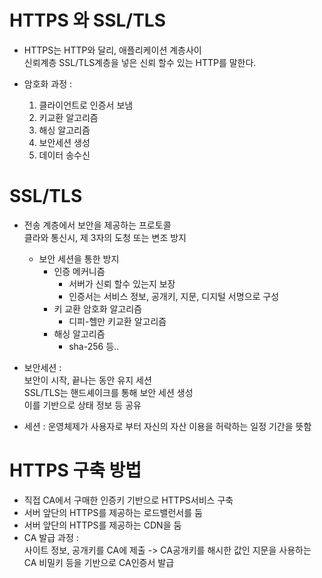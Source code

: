 # HTTPS 와 SSL/TLS
- HTTPS는 HTTP와 달리, 애플리케이션 계층사이  
  신뢰계층 SSL/TLS계층을 넣은 신뢰 할수 있는 HTTP를 말한다.

- 암호화 과정 :  
  1. 클라이언트로 인증서 보냄
  2. 키교환 알고리즘
  3. 해싱 알고리즘
  4. 보안세션 생성
  5. 데이터 송수신

 

# SSL/TLS

- 전송 계층에서 보안을 제공하는 프로토콜  
  클라와 통신시, 제 3자의 도청 또는 변조 방지
  - 보안 세션을 통한 방지
    - 인증 메커니즘
      - 서버가 신뢰 할수 있는지 보장
      - 인증서는 서비스 정보, 공개키, 지문, 디지털 서명으로 구성
    - 키 교환 암호화 알고리즘
      - 디피-헬만 키교환 알고리즘
    - 해싱 알고리즘
      - sha-256 등..

- 보안세션 :  
  보안이 시작, 끝나는 동안 유지 세션  
  SSL/TLS는 핸드셰이크를 통해 보안 세션 생성  
  이를 기반으로 상태 정보 등 공유

- 세션 : 운영체제가 사용자로 부터 자신의 자산 이용을 허락하는 일정 기간을 뜻함

# HTTPS 구축 방법
- 직접 CA에서 구매한 인증키 기반으로 HTTPS서비스 구축
- 서버 앞단의 HTTPS를 제공하는 로드밸런서를 둠
- 서버 앞단의 HTTPS를 제공하는 CDN을 둠
- CA 발급 과정 :  
  사이트 정보, 공개키를 CA에 제출 -> CA공개키를 해시한 값인 지문을 사용하는 CA 비밀키 등을 기반으로 CA인증서 발급
